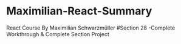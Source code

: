 # Maximilian-React-Summary
React Course By Maximilian Schwarzmüller
#Section 28
-Complete Workthrough & Complete Section Project
